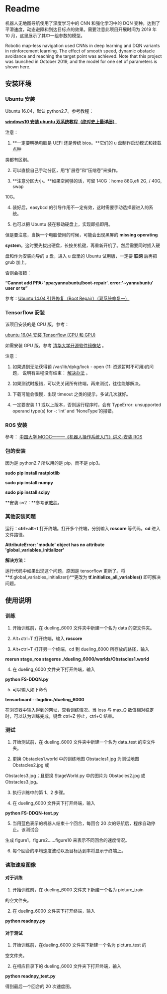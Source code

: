 # Readme

机器人无地图导航使用了深度学习中的 CNN 和强化学习中的 DQN 变种。达到了平滑速度，动态避障和到达目标点的效果。需要注意此项目开展时间为 2019 年 10 月，这里展示了其中一组参数的模型。

Robotic map-less navigation used CNNs in deep learning and DQN variants in reinforcement learning. The effect of smooth speed, dynamic obstacle avoidance and reaching the target point was achieved. Note that this project was launched in October 2019, and the model for one set of parameters is shown here.



## 安装环境

### Ubuntu 安装

Ubuntu 16.04，默认 python2.7。参考教程：

 [**windows10 安装 ubuntu 双系统教程（绝对史上最详细）**](https://www.cnblogs.com/masbay/p/10745170.html?from=singlemessage&isappinstalled=0) 

注意：

1. **一定要明确电脑是 UEFI 还是传统 bios。**它们的 u 盘制作启动模式和挂载点种

类都有区别。

2. 可以直接自己手动分区，用“扩展卷”和“压缩卷”来操作。

3. **注意分区大小。**如果空间够的话，可留 140G：home 88G,efi 2G, / 40G, swap

10G。

4. 装好后，easybcd 的引导作用不一定有效，这时需要手动选择要进入的系统。

5. 也可以把 Ubuntu 装在移动硬盘上，实现即插即用。

但是要注意，当换一个电脑使用的时候，可能会出现黑屏的 **missing operating** 

**system**。这时要先拔出硬盘，长按关机键，再重新开机了。然后需要同时插入硬

盘和作为安装向导的 u 盘，进入 u 盘里的 Ubuntu 试用版，一定要 **联网** 后再把 grub 加上。

否则会报错：

**“Cannot add PPA: 'ppa:yannubuntu/boot-repair'. error:'~yannubuntu' user or te”** 

参考：[Ubuntu 14.04 引导修复（Boot Repair）（双系统修复一）](https://blog.csdn.net/piaocoder/article/details/50589667) 



### Tensorflow 安装

该项目安装的是 CPU 版。参考：

[ubuntu 16.04 安装 Tensorflow (CPU 和 GPU)](https://blog.csdn.net/qust1508060414/article/details/81138629) 

如需安装 GPU 版，参考 [清华大学开源软件镜像站](https://blog.csdn.net/qust1508060414/article/details/81138629) 。



注意：

1. 如果遇到无法获得锁 /var/lib/dpkg/lock - open (11: 资源暂时不可用)的问题，
   说明有进程没有结束： [解决办法](https://blog.csdn.net/qq_38019633/article/details/84024309) 。

2. 如果测试时报错，可以先关闭所有终端，再来测试，往往能够解决。

3. 下载可能会很慢，出现 timeout 之类的提示，多试几次就好。

4. 一定要安装 1.1 或以上版本，否则运行程序时，会有 TypeError: unsupported
    operand type(s) for -: ‘int’ and ‘NoneType’的报错。

  

### ROS 安装

参考： [中国大学 MOOC———《机器人操作系统入门》讲义-安装 ROS](https://sychaichangkun.gitbooks.io/ros-tutorial-icourse163/content/chapter1/1.4.html)



### 包的安装

因为是 python2.7 所以用的是 pip，而不是 pip3。

**sudo pip install matplotlib**

**sudo pip install numpy**

**sudo pip install scipy**

**安装 cv2：**参考该[教程](https://www.cnblogs.com/wmr95/p/7567999.html)。



### 其他安装问题

运行：**ctrl+alt+t** 打开终端。打开多个终端，分别输入 **roscore** 等代码。**cd** 进入文件路径。



**AttributeError: 'module' object has no attribute 'global_variables_initializer'** 

**解决方法：** 

运行代码中如果出现这个问题，原因是 tensorflow 更新了。将 **tf.global_variables_initializer()**更改为 **tf.initialize_all_variables()** 即可解决问题。





## 使用说明

### 训练

1. 开始训练前，在 dueling_6000 文件夹中新建一个名为 data 的空文件夹。

2. Alt+ctrl+T 打开终端，输入 **roscore**

3. Alt+ctrl+T  打开另一个终端，cd 到 dueling_6000 所存放的路径，输入

**rosrun stage_ros stageros ./dueling_6000/worlds/Obstacles1.world**

4. 在 dueling_6000 文件夹下打开终端，输入

**python FS-DDQN.py**

5. 可以输入如下命令

**tensorboard --logdir=./dueling_6000**

在浏览器中输入得到的网址，查看训练情况。当 loss 与 max_Q 数值相对稳定时，可以认为训练完成，键盘 ctrl+Z 停止，ctrl+C 结束。



### 测试

1. 开始测试前，在 dueling_6000 文件夹中新建一个名为 data_test 的空文件夹。

2. 更换 Obstacles1.world 中的训练地图 Obstacles1.jpg 为测试地图 Obstacles2.jpg 或 

Obstacles3.jpg；且更换 StageWorld.py 中的图片为 Obstacles2.jpg 或 Obstacles3.jpg。

3. 执行训练中的第 1、2 步骤。

4. 在 dueling_6000 文件夹下打开终端，输入

**python FS-DDQN-test.py**

5. 当用蓝色表示的机器人结束十个回合，每回合 20 次的导航后，程序自动停止。该测试会

生成 figure1，figure2……figure10 来表示不同回合的速度情况。

6. 每个回合的平均速度波动以及目标达到率将显示于终端上。

   

### 读取速度图像

#### 对于训练

1. 开始训练前，在 dueling_6000 文件夹下新建一个名为 picture_train

的空文件夹。

2. 在 dueling_6000 文件夹下打开终端，输入

**python readnpy.py**

#### 对于测试

1. 开始训练前，在dueling_6000 文件夹下新建一个名为 picture_test 的

空文件夹。

2. 在相应目录下的 dueling_6000 文件夹下打开终端，输入

**python readnpy_test.py**

得到最后一个回合的 20 次速度图。

